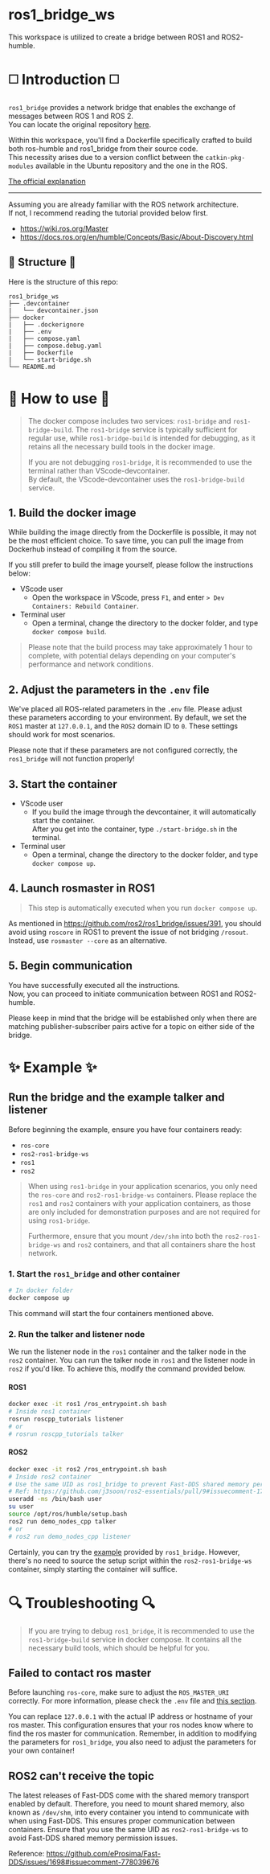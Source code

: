 # ros1_bridge_ws

This workspace is utilized to create a bridge between ROS1 and ROS2-humble.

# ◻️ Introduction ◻️

`ros1_bridge` provides a network bridge that enables the exchange of messages between ROS 1 and ROS 2.  
You can locate the original repository [here](https://github.com/ros2/ros1_bridge).

Within this workspace, you'll find a Dockerfile specifically crafted to build both ros-humble and ros1_bridge from their source code.  
This necessity arises due to a version conflict between the `catkin-pkg-modules` available in the Ubuntu repository and the one in the ROS.

[The official explanation](https://docs.ros.org/en/humble/How-To-Guides/Using-ros1_bridge-Jammy-upstream.html#ros-2-via-debian-packages)

---

Assuming you are already familiar with the ROS network architecture.  
If not, I recommend reading the tutorial provided below first.  

- https://wiki.ros.org/Master
- https://docs.ros.org/en/humble/Concepts/Basic/About-Discovery.html

## 🌱 Structure 🌱

Here is the structure of this repo:

```
ros1_bridge_ws
├── .devcontainer
|   └── devcontainer.json
├── docker
|   ├── .dockerignore
|   ├── .env
|   ├── compose.yaml
|   ├── compose.debug.yaml
|   ├── Dockerfile
|   └── start-bridge.sh
└── README.md
```

# 🚩 How to use 🚩

> The docker compose includes two services: `ros1-bridge` and `ros1-bridge-build`. The `ros1-bridge` service is typically sufficient for regular use, while `ros1-bridge-build` is intended for debugging, as it retains all the necessary build tools in the docker image.
>
> If you are not debugging `ros1-bridge`, it is recommended to use the terminal rather than VScode-devcontainer.  
> By default, the VScode-devcontainer uses the `ros1-bridge-build` service.

## 1. Build the docker image

While building the image directly from the Dockerfile is possible, it may not be the most efficient choice. To save time, you can pull the image from Dockerhub instead of compiling it from the source.

If you still prefer to build the image yourself, please follow the instructions below:

- VScode user
  - Open the workspace in VScode, press `F1`, and enter `> Dev Containers: Rebuild Container`.
- Terminal user
  - Open a terminal, change the directory to the docker folder, and type `docker compose build`.

> Please note that the build process may take approximately 1 hour to complete, with potential delays depending on your computer's performance and network conditions.

## 2. Adjust the parameters in the `.env` file

We've placed all ROS-related parameters in the `.env` file. Please adjust these parameters according to your environment. By default, we set the `ROS1` master at `127.0.0.1`, and the `ROS2` domain ID to `0`. These settings should work for most scenarios. 

Please note that if these parameters are not configured correctly, the `ros1_bridge` will not function properly!

## 3. Start the container

- VScode user
  - If you build the image through the devcontainer, it will automatically start the container.  
    After you get into the container, type `./start-bridge.sh` in the terminal.
- Terminal user
  - Open a terminal, change the directory to the docker folder, and type `docker compose up`.

## 4. Launch rosmaster in ROS1

> This step is automatically executed when you run `docker compose up`.

As mentioned in https://github.com/ros2/ros1_bridge/issues/391, you should avoid using `roscore` in ROS1 to prevent the issue of not bridging `/rosout`.  
Instead, use `rosmaster --core` as an alternative.

## 5. Begin communication

You have successfully executed all the instructions.  
Now, you can proceed to initiate communication between ROS1 and ROS2-humble.

Please keep in mind that the bridge will be established only when there are matching publisher-subscriber pairs active for a topic on either side of the bridge.

# ✨ Example ✨

## Run the bridge and the example talker and listener

Before beginning the example, ensure you have four containers ready:

- `ros-core`
- `ros2-ros1-bridge-ws`
- `ros1`
- `ros2`

> When using `ros1-bridge` in your application scenarios, you only need the `ros-core` and `ros2-ros1-bridge-ws` containers. Please replace the `ros1` and `ros2` containers with your application containers, as those are only included for demonstration purposes and are not required for using `ros1-bridge`.  
> 
> Furthermore, ensure that you mount `/dev/shm` into both the `ros2-ros1-bridge-ws` and `ros2` containers, and that all containers share the host network.

### 1. Start the `ros1_bridge` and other container

```bash
# In docker folder
docker compose up
```

This command will start the four containers mentioned above.

### 2. Run the talker and listener node

We run the listener node in the `ros1` container and the talker node in the `ros2` container. You can run the talker node in `ros1` and the listener node in `ros2` if you'd like. To achieve this, modify the command provided below.

#### ROS1

```bash
docker exec -it ros1 /ros_entrypoint.sh bash
# Inside ros1 container
rosrun roscpp_tutorials listener
# or
# rosrun roscpp_tutorials talker
```

#### ROS2

```bash
docker exec -it ros2 /ros_entrypoint.sh bash
# Inside ros2 container
# Use the same UID as ros1_bridge to prevent Fast-DDS shared memory permission issues.
# Ref: https://github.com/j3soon/ros2-essentials/pull/9#issuecomment-1795743063
useradd -ms /bin/bash user
su user
source /opt/ros/humble/setup.bash
ros2 run demo_nodes_cpp talker
# or
# ros2 run demo_nodes_cpp listener
```

Certainly, you can try the [example](https://github.com/ros2/ros1_bridge#example-1-run-the-bridge-and-the-example-talker-and-listener) provided by `ros1_bridge`. However, there's no need to source the setup script within the `ros2-ros1-bridge-ws` container, simply starting the container will suffice.

# 🔍 Troubleshooting 🔍

> If you are trying to debug `ros1_bridge`, it is recommended to use the `ros1-bridge-build` service in docker compose. It contains all the necessary build tools, which should be helpful for you.

## Failed to contact ros master

Before launching `ros-core`, make sure to adjust the `ROS_MASTER_URI` correctly. For more information, please check the `.env` file and [this section](#2-adjust-the-parameters-in-the-env-file).

You can replace `127.0.0.1` with the actual IP address or hostname of your ros master. This configuration ensures that your ros nodes know where to find the ros master for communication. Remember, in addition to modifying the parameters for `ros1_bridge`, you also need to adjust the parameters for your own container!

## ROS2 can't receive the topic

The latest releases of Fast-DDS come with the shared memory transport enabled by default. Therefore, you need to mount shared memory, also known as `/dev/shm`, into every container you intend to communicate with when using Fast-DDS. This ensures proper communication between containers. Ensure that you use the same UID as `ros2-ros1-bridge-ws` to avoid Fast-DDS shared memory permission issues.

Reference: https://github.com/eProsima/Fast-DDS/issues/1698#issuecomment-778039676
